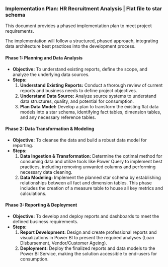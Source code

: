 ### Implementation Plan: HR Recruitment Analysis | Flat file to star schema

This document provides a phased implementation plan to meet project requirements.

The implementation will follow a structured, phased approach, integrating data architecture best practices into the development process.

#### **Phase 1: Planning and Data Analysis**

* **Objective:** To understand existing reports, define the scope, and analyze the underlying data sources.
* **Steps:**
    1.  **Understand Existing Reports:** Conduct a thorough review of current reports and business needs to define project objectives.
    2.  **Understand Data Source:** Analyze source systems to understand data structures, quality, and potential for consumption.
    3.  **Plan Data Model:** Develop a plan to transform the existing flat data models into a star schema, identifying fact tables, dimension tables, and any necessary reference tables.

#### **Phase 2: Data Transformation & Modeling**

* **Objective:** To cleanse the data and build a robust data model for reporting.
* **Steps:**
    1.  **Data Ingestion & Transformation:** Determine the optimal method for consuming data and utilize tools like Power Query to implement best practices, including removing unwanted columns and performing necessary data cleaning.
    2.  **Data Modeling:** Implement the planned star schema by establishing relationships between all fact and dimension tables. This phase includes the creation of a measure table to house all key metrics and calculations.

#### **Phase 3: Reporting & Deployment**

* **Objective:** To develop and deploy reports and dashboards to meet the defined business requirements.
* **Steps:**
    1.  **Report Development:** Design and create professional reports and visualizations in Power BI to present the required analyses (Loan Disbursement, Vendor/Customer Ageing).
    2.  **Deployment:** Deploy the finalized reports and data models to the Power BI Service, making the solution accessible to end-users for consumption.